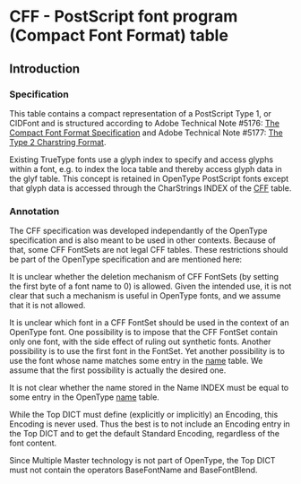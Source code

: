 # CFF - PostScript font program (Compact Font Format) table

## Introduction

### Specification

This table contains a compact representation of a PostScript Type 1, or
CIDFont and is structured according to Adobe Technical Note \#5176: [The
Compact Font Format
Specification](http://partners.adobe.com/asn/developer/pdfs/tn/5176.CFF.pdf)
and Adobe Technical Note \#5177: [The Type 2 Charstring
Format](http://partners.adobe.com/asn/developer/pdfs/tn/5177.Type2.pdf).

Existing TrueType fonts use a glyph index to specify and access glyphs
within a font, e.g. to index the loca table and thereby access glyph
data in the glyf table. This concept is retained in OpenType PostScript
fonts except that glyph data is accessed through the CharStrings INDEX
of the [CFF](#chapter.CFF) table.

### Annotation

The CFF specification was developed independantly of the OpenType
specification and is also meant to be used in other contexts. Because of
that, some CFF FontSets are not legal CFF tables. These restrictions
should be part of the OpenType specification and are mentioned here:

It is unclear whether the deletion mechanism of CFF FontSets (by setting
the first byte of a font name to 0) is allowed. Given the intended use,
it is not clear that such a mechanism is useful in OpenType fonts, and
we assume that it is not allowed.

It is unclear which font in a CFF FontSet should be used in the context
of an OpenType font. One possibility is to impose that the CFF FontSet
contain only one font, with the side effect of ruling out synthetic
fonts. Another possibility is to use the first font in the FontSet. Yet
another possibility is to use the font whose name matches some entry in
the [name](#chapter.name) table. We assume that the first possibility is
actually the desired one.

It is not clear whether the name stored in the Name INDEX must be equal
to some entry in the OpenType [name](#chapter.name) table.

While the Top DICT must define (explicitly or implicitly) an Encoding,
this Encoding is never used. Thus the best is to not include an Encoding
entry in the Top DICT and to get the default Standard Encoding,
regardless of the font content.

Since Multiple Master technology is not part of OpenType, the Top DICT
must not contain the operators BaseFontName and BaseFontBlend.

